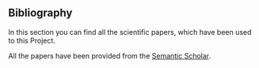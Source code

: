 ## Bibliography
In this section you can find all the scientific papers, which have been used to this Project.

All the papers have been provided from the [Semantic Scholar](https://www.semanticscholar.org/?utm_source=google&utm_medium=cpc&utm_campaign=search_br_world_wq&utm_content=&utm_term=semantic%20scholar&gclid=Cj0KCQjw0K-HBhDDARIsAFJ6UGjc8cvncircz_0ZlCI3BVLxH4OKbOZewIj_BWlsD3Nkxc_hQQknissaApZUEALw_wcB).
